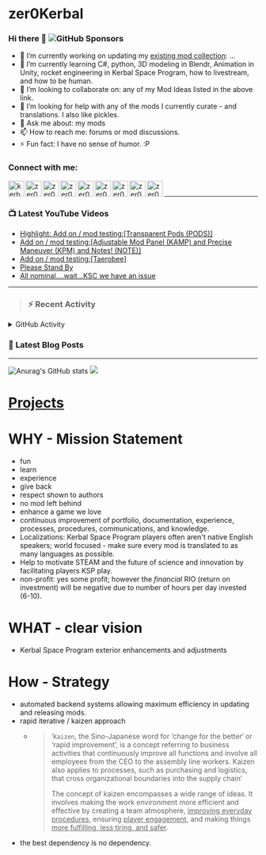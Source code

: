 # zer0Kerbal

### Hi there 👋 ![GitHub Sponsors](https://img.shields.io/github/sponsors/zer0Kerbal?color=purple&label=Github%20Sponsors&style=social)  
- 🔭 I’m currently working on updating my [existing mod collection](https://tinyurl.com/zer0KModTracker): ...
- 🌱 I’m currently learning C#, python, 3D modeling in Blendr, Animation in Unity, rocket engineering in Kerbal Space Program, how to livestream, and how to be human.
- 👯 I’m looking to collaborate on: any of my Mod Ideas listed in the above link.
- 🤔 I’m looking for help with any of the mods I currently curate - and translations. I also like pickles.
- 💬 Ask me about: my mods 
- 📫 How to reach me: forums or mod discussions.
- ⚡ Fun fact: I have no sense of humor. :P

### Connect with me:

<!--[<img align="left" alt="kerbalspaceprogram.com" width="32px" src="https://kerbalspaceprogram.com//favicon.ico" />][website]-->
[<img align="left" alt="kerbalspaceprogram.com" width="32px" src="https://cdn.icon-icons.com/icons2/1381/PNG/32/kerbalspaceprogram_93898.png" />][website]
[<img align="left" alt="zer0Kerbal | CurseForge" width="32px" src="https://cdn.jsdelivr.net/npm/simple-icons@v3/icons/curseforge.svg" />][curseforge]
[<img align="left" alt="zer0Kerbal | CurseForge" width="32px" src="https://cdn.icon-icons.com/icons2/1945/PNG/512/iconfinder-reddit-4661631_122483.png" />][reddit]
[<img align="left" alt="zer0Kerbal | CurseForge" width="32px" src="https://cdn.icon-icons.com/icons2/2429/PNG/512/patreon_logo_icon_147253.png" />][patreon]
[<img align="left" alt="zer0Kerbal | YouTube" width="32px" src="https://cdn.icon-icons.com/icons2/836/PNG/512/Youtube_icon-icons.com_66802.png" />][youtube]
[<img align="left" alt="zer0Kerbal | Twitch" width="32px" src="https://cdn.icon-icons.com/icons2/2699/PNG/512/twitch_logo_icon_170383.png" />][twitch]
[<img align="left" alt="zer0Kerbal | CurseForge" width="32px" src="https://cdn.icon-icons.com/icons2/2699/PNG/512/paypal_logo_icon_168055.png" />][paypal]
[<img align="left" alt="zer0Kerbal | buy me a coffee" width="32px" src="https://www.buymeacoffee.com/assets/img/bmc-meta-new/new/favicon.ico" />][buymeacoffee]
<!-- [<img align="left" alt="zer0Kerbal | buy me a coffee" width="22px" src="https://cdn.jsdelivr.net/npm/simple-icons@v3/icons/buymeacoffee.svg" />][buymeacoffee] -->
[<img align="left" alt="zer0Kerbal | Twitter" width="32px" src="https://cdn.icon-icons.com/icons2/836/PNG/32/Twitter_icon-icons.com_66803.png" />][twitter]
<!-- [<img align="left" alt="zer0Kerbal | Twitter" width="22px" src="https://cdn.jsdelivr.net/npm/simple-icons@v3/icons/twitter.svg" />][twitter] -->
<br />

---

### 📺 Latest YouTube Videos

<!-- YOUTUBE:START -->
- [Highlight: Add on / mod testing:[Transparent Pods &lpar;PODS&rpar;]](https://www.youtube.com/watch?v=I2oJ13PjHtI)
- [Add on / mod testing:[Adjustable Mod Panel &lpar;KAMP&rpar; and Precise Maneuver &lpar;KPM&rpar; and Notes! &lpar;NOTE&rpar;]](https://www.youtube.com/watch?v=LQuuWlecPEc)
- [Add on / mod testing:[Taerobee]](https://www.youtube.com/watch?v=-c0VDbEmb40)
- [Please Stand By](https://www.youtube.com/watch?v=jkUy_I7vqc8)
- [All nominal....wait...KSC we have an issue](https://www.youtube.com/watch?v=RWdrVfEaQOU)
<!-- YOUTUBE:END -->

---

>### :zap: Recent Activity

<details>
  <summary>GitHub Activity</summary>
  
<!--START_SECTION:activity-->
1. 🎉 Merged PR [#69](https://github.com/zer0Kerbal/BehemothAerospaceEngineering/pull/69) in [zer0Kerbal/BehemothAerospaceEngineering](https://github.com/zer0Kerbal/BehemothAerospaceEngineering)
2. ❗️ Closed issue [#33](https://github.com/zer0Kerbal/BehemothAerospaceEngineering/issues/33) in [zer0Kerbal/BehemothAerospaceEngineering](https://github.com/zer0Kerbal/BehemothAerospaceEngineering)
3. 💪 Opened PR [#69](https://github.com/zer0Kerbal/BehemothAerospaceEngineering/pull/69) in [zer0Kerbal/BehemothAerospaceEngineering](https://github.com/zer0Kerbal/BehemothAerospaceEngineering)
4. 🎉 Merged PR [#68](https://github.com/zer0Kerbal/BehemothAerospaceEngineering/pull/68) in [zer0Kerbal/BehemothAerospaceEngineering](https://github.com/zer0Kerbal/BehemothAerospaceEngineering)
5. ❗️ Closed issue [#32](https://github.com/zer0Kerbal/BehemothAerospaceEngineering/issues/32) in [zer0Kerbal/BehemothAerospaceEngineering](https://github.com/zer0Kerbal/BehemothAerospaceEngineering)
6. 💪 Opened PR [#68](https://github.com/zer0Kerbal/BehemothAerospaceEngineering/pull/68) in [zer0Kerbal/BehemothAerospaceEngineering](https://github.com/zer0Kerbal/BehemothAerospaceEngineering)
7. ❌ Closed PR [#66](https://github.com/zer0Kerbal/BehemothAerospaceEngineering/pull/66) in [zer0Kerbal/BehemothAerospaceEngineering](https://github.com/zer0Kerbal/BehemothAerospaceEngineering)
8. 🎉 Merged PR [#67](https://github.com/zer0Kerbal/BehemothAerospaceEngineering/pull/67) in [zer0Kerbal/BehemothAerospaceEngineering](https://github.com/zer0Kerbal/BehemothAerospaceEngineering)
9. ❗️ Closed issue [#31](https://github.com/zer0Kerbal/BehemothAerospaceEngineering/issues/31) in [zer0Kerbal/BehemothAerospaceEngineering](https://github.com/zer0Kerbal/BehemothAerospaceEngineering)
10. 💪 Opened PR [#67](https://github.com/zer0Kerbal/BehemothAerospaceEngineering/pull/67) in [zer0Kerbal/BehemothAerospaceEngineering](https://github.com/zer0Kerbal/BehemothAerospaceEngineering)
<!--END_SECTION:activity-->

</details

---

### 📕 Latest Blog Posts

<!-- BLOG-POST-LIST:START -->
<!-- BLOG-POST-LIST:END -->

---

<!--- [![Anurag's GitHub stats](https://github-readme-stats.vercel.app/api?username=zer0Kerbal)](https://github.com/anuraghazra/github-readme-stats) -->
![Anurag's GitHub stats](https://github-readme-stats.vercel.app/api?username=zer0Kerbal&show_icons=true) <img src="https://github-readme-stats.vercel.app/api/top-langs/?username=zer0kerbal&layout=compact&hide_border=true&bg_color=bada55&langs_count=4">  

# [Projects](projects.md)
   
  
# WHY - Mission Statement

* fun
* learn
* experience
* give back
* respect shown to authors
* no mod left behind
* enhance a game we love
* continuous improvement of portfolio, documentation, experience, processes, procedures, communications, and knowledge.
* Localizations: Kerbal Space Program players often aren't native English speakers; world focused - make sure every mod is translated to as many languages as possible.
* Help to motivate STEAM and the future of science and innovation by facilitating players KSP play.
* non-profit: yes some profit; however the *financial* RIO (return on investment) will be negative due to number of hours per day invested (6-10).

# WHAT - clear vision

* Kerbal Space Program exterior enhancements and adjustments

# How - Strategy

* automated backend systems allowing maximum efficiency in updating and releasing mods.
* rapid iterative / kaizen approach
  * > ‘`Kaizen`, the Sino-Japanese word for ‘change for the better‘ or ‘rapid improvement’, is a concept referring to business activities that continuously improve all functions and involve all employees from the CEO to the assembly line workers. Kaizen also applies to processes, such as purchasing and logistics, that cross organizational boundaries into the supply chain’
    >
    > The concept of kaizen encompasses a wide range of ideas. It involves making the work environment more efficient and effective by creating a team atmosphere, <u>improving everyday procedures</u>, ensuring <u>player engagement</u>, and making things <u>more fulfilling, less tiring, and safer</u>.
- the best dependency is no dependency.

<!--
**zer0Kerbal/zer0Kerbal** is a ✨ _special_ ✨ repository because its `README.md` (this file) appears on your GitHub profile.
<img src="https://wakatime.com/share/@926db0f4-33a1-4545-8aa6-88d1f7186f67/18dd85d3-f64d-4bcc-a3c3-65302497efc0.svg" width=600 height=600> -->

[website]: https://forum.kerbalspaceprogram.com/index.php?/profile/190933-zer0kerbal/
[youtube]: https://www.youtube.com/channel/UCp9c8IaK4Gjgfj3O9QxrbDw
[twitter]: https://twitter.com/zer0Kerbal
[curseforge]: https://www.curseforge.com/members/zer0kerbal/projects
[twitch]: https://www.twitch.tv/zer0kerbal

[reddit]: https://www.reddit.com/user/zer0Kerbal
[patreon]: https://www.patreon.com/zer0Kerbal
[paypal]: https://www.paypal.com/donate?hosted_button_id=DC22YHMEJREKL
[buymeacoffee]: http://buymeacoffee.com/zer0Kerbal

